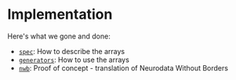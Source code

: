 # Implementation

Here's what we gone and done:

- [`spec`](spec): How to describe the arrays
- [`generators`](generators): How to use the arrays
- [`nwb`](nwb): Proof of concept - translation of Neurodata Without Borders
